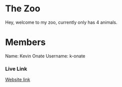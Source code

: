 # The Zoo
Hey, welcome to my zoo, currently only has 4 animals.

# Members
Name: Kevin Onate
Username: k-onate

### Live Link
[Website link](https://k-onate.github.io/CSCI39548-assignment-1/)